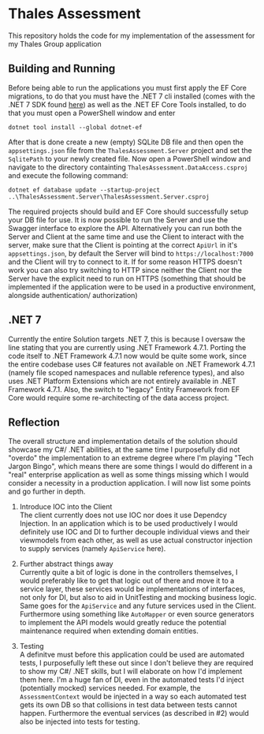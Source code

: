 # Thales Assessment
This repository holds the code for my implementation of the assessment for my Thales Group application

## Building and Running
Before being able to run the applications you must first apply the EF Core migrations, to do that you must have the .NET 7 cli installed (comes with the .NET 7 SDK found [here](https://dotnet.microsoft.com/en-us/download/dotnet/7.0)) as well as the .NET EF Core Tools installed, to do that you must open a PowerShell window and enter

```dotnet tool install --global dotnet-ef```

After that is done create a new (empty) SQLite DB file and then open the `appsettings.json` file from the `ThalesAssessment.Server` project and set the `SqlitePath` to your newly created file. Now open a PowerShell window and navigate to the directory containting `ThalesAssessment.DataAccess.csproj` and execute the following command:

```dotnet ef database update --startup-project ..\ThalesAssessment.Server\ThalesAssessment.Server.csproj```

The required projects should build and EF Core should successfully setup your DB file for use. It is now possible to run the Server and use the Swagger interface to explore the API. Alternatively you can run both the Server and Client at the same time and use the Client to interact with the server, make sure that the Client is pointing at the correct `ApiUrl` in it's `appsettings.json`, by default the Server will bind to `https://localhost:7000` and the Client will try to connect to it. If for some reason HTTPS doesn't work you can also try switching to HTTP since neither the Client nor the Server have the explicit need to run on HTTPS (something that should be implemented if the application were to be used in a productive environment, alongside authentication/ authorization)

## .NET 7
Currently the entire Solution targets .NET 7, this is because I oversaw the line stating that you are currently using .NET Framework 4.7.1. Porting the code itself to .NET Framework 4.7.1 now would be quite some work, since the entire codebase uses C# features not available on .NET Framework 4.7.1 (namely file scoped namespaces and nullable reference types), and also uses .NET Platform Extensions which are not entirely available in .NET Framework 4.7.1. Also, the switch to "legacy" Entity Framework from EF Core would require some re-architecting of the data access project.

## Reflection
The overall structure and implementation details of the solution should showcase my C#/ .NET abilities, at the same time I purposefully did not "overdo" the implementation to an extreme degree where I'm playing "Tech Jargon Bingo", which means there are some things I would do different in a "real" enterprise application as well as some things missing which I would consider a necessity in a production application. I will now list some points and go further in depth.

1. Introduce IOC into the Client  
The client currently does not use IOC nor does it use Dependcy Injection. In an application which is to be used productively I would definitely use IOC and DI to further decouple individual views and their viewmodels from each other, as well as use actual constructor injection to supply services (namely `ApiService` here).

2. Further abstract things away  
Currently quite a bit of logic is done in the controllers themselves, I would preferably like to get that logic out of there and move it to a service layer, these services would be implementations of interfaces, not only for DI, but also to aid in UnitTesting and mocking business logic. Same goes for the `ApiService` and any future services used in the Client. Furthermore using something like `AutoMapper` or even source generators to implement the API models would greatly reduce the potential maintenance required when extending domain entities.

3. Testing  
A definitve must before this application could be used are automated tests, I purposefully left these out since I don't believe they are required to show my C#/ .NET skills, but I will elaborate on how I'd implement them here. I'm a huge fan of DI, even in the automated tests I'd inject (potentially mocked) services needed. For example, the `AssessmentContext` would be injected in a way so each automated test gets its own DB so that collisions in test data between tests cannot happen. Furthermore the eventual services (as described in #2) would also be injected into tests for testing.